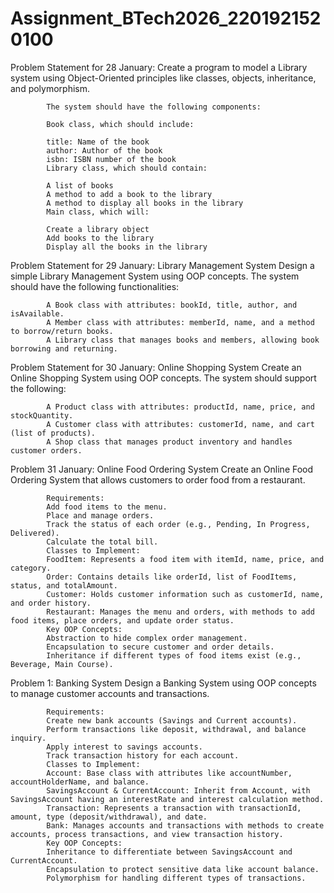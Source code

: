 # Assignment_BTech2026_2201921520100
Problem Statement for 28 January:
            Create a program to model a Library system using Object-Oriented principles like classes, objects, inheritance, and polymorphism.
            
            The system should have the following components:
            
            Book class, which should include:
            
            title: Name of the book
            author: Author of the book
            isbn: ISBN number of the book
            Library class, which should contain:
            
            A list of books
            A method to add a book to the library
            A method to display all books in the library
            Main class, which will:
            
            Create a library object
            Add books to the library
            Display all the books in the library
Problem Statement for 29 January: Library Management System
            Design a simple Library Management System using OOP concepts. The system should have the following functionalities:
            
            A Book class with attributes: bookId, title, author, and isAvailable.
            A Member class with attributes: memberId, name, and a method to borrow/return books.
            A Library class that manages books and members, allowing book borrowing and returning.
Problem Statement for 30 January:  Online Shopping System
            Create an Online Shopping System using OOP concepts. The system should support the following:

            A Product class with attributes: productId, name, price, and stockQuantity.
            A Customer class with attributes: customerId, name, and cart (list of products).
            A Shop class that manages product inventory and handles customer orders.
Problem 31 January: Online Food Ordering System
            Create an Online Food Ordering System that allows customers to order food from a restaurant.
            
            Requirements:
            Add food items to the menu.
            Place and manage orders.
            Track the status of each order (e.g., Pending, In Progress, Delivered).
            Calculate the total bill.
            Classes to Implement:
            FoodItem: Represents a food item with itemId, name, price, and category.
            Order: Contains details like orderId, list of FoodItems, status, and totalAmount.
            Customer: Holds customer information such as customerId, name, and order history.
            Restaurant: Manages the menu and orders, with methods to add food items, place orders, and update order status.
            Key OOP Concepts:
            Abstraction to hide complex order management.
            Encapsulation to secure customer and order details.
            Inheritance if different types of food items exist (e.g., Beverage, Main Course).
Problem 1: Banking System
            Design a Banking System using OOP concepts to manage customer accounts and transactions.
            
            Requirements:
            Create new bank accounts (Savings and Current accounts).
            Perform transactions like deposit, withdrawal, and balance inquiry.
            Apply interest to savings accounts.
            Track transaction history for each account.
            Classes to Implement:
            Account: Base class with attributes like accountNumber, accountHolderName, and balance.
            SavingsAccount & CurrentAccount: Inherit from Account, with SavingsAccount having an interestRate and interest calculation method.
            Transaction: Represents a transaction with transactionId, amount, type (deposit/withdrawal), and date.
            Bank: Manages accounts and transactions with methods to create accounts, process transactions, and view transaction history.
            Key OOP Concepts:
            Inheritance to differentiate between SavingsAccount and CurrentAccount.
            Encapsulation to protect sensitive data like account balance.
            Polymorphism for handling different types of transactions.
